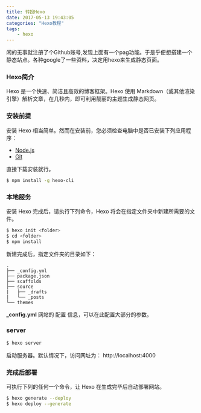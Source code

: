 ```yaml
---
title: 转投Hexo
date: 2017-05-13 19:43:05
categories: "Hexo教程"
tags: 
    - hexo
---
```

闲的无事就注册了个Github账号,发现上面有一个pag功能。于是乎便想搭建一个静态站点。各种google了一些资料，决定用hexo来生成静态页面。

### Hexo简介
Hexo 是一个快速、简洁且高效的博客框架。Hexo 使用 Markdown（或其他渲染引擎）解析文章，在几秒内，即可利用靓丽的主题生成静态网页。

### 安装前提
安装 Hexo 相当简单。然而在安装前，您必须检查电脑中是否已安装下列应用程序：

- [Node.js](http://nodejs.org/)
- [Git](http://git-scm.com/)

直接下载安装就行。

```bash
$ npm install -g hexo-cli
```
### 本地服务
安装 Hexo 完成后，请执行下列命令，Hexo 将会在指定文件夹中新建所需要的文件。
```bash
$ hexo init <folder>
$ cd <folder>
$ npm install
```
新建完成后，指定文件夹的目录如下：

```
.
├── _config.yml
├── package.json
├── scaffolds
├── source
|   ├── _drafts
|   └── _posts
└── themes
```
**_config.yml**
网站的 配置 信息，可以在此配置大部分的参数。

### server
```bash
$ hexo server
```
启动服务器。默认情况下，访问网址为： http://localhost:4000

### 完成后部署
可执行下列的任何一个命令，让 Hexo 在生成完毕后自动部署网站。
```bash
$ hexo generate --deploy
$ hexo deploy --generate
```

